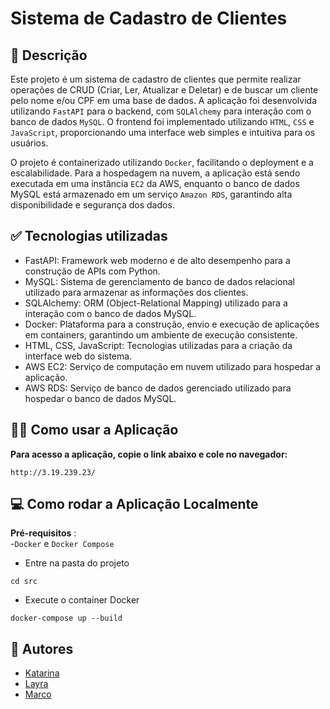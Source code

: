 # Sistema de Cadastro de Clientes
## 📜 Descrição
Este projeto é um sistema de cadastro de clientes que permite realizar operações de CRUD (Criar, Ler, Atualizar e Deletar) e de buscar um cliente pelo nome e/ou CPF em uma base de dados. A aplicação foi desenvolvida utilizando `FastAPI` para o backend, com `SQLAlchemy` para interação com o banco de dados `MySQL`. O frontend foi implementado utilizando `HTML`, `CSS` e `JavaScript`, proporcionando uma interface web simples e intuitiva para os usuários.

O projeto é containerizado utilizando `Docker`, facilitando o deployment e a escalabilidade. Para a hospedagem na nuvem, a aplicação está sendo executada em uma instância `EC2` da AWS, enquanto o banco de dados MySQL está armazenado em um serviço `Amazon RDS`, garantindo alta disponibilidade e segurança dos dados.

## ✅ Tecnologias utilizadas
- FastAPI: Framework web moderno e de alto desempenho para a construção de APIs com Python.
- MySQL: Sistema de gerenciamento de banco de dados relacional utilizado para armazenar as informações dos clientes.
- SQLAlchemy: ORM (Object-Relational Mapping) utilizado para a interação com o banco de dados MySQL.
- Docker: Plataforma para a construção, envio e execução de aplicações em containers, garantindo um ambiente de execução consistente.
- HTML, CSS, JavaScript: Tecnologias utilizadas para a criação da interface web do sistema.
- AWS EC2: Serviço de computação em nuvem utilizado para hospedar a aplicação.
- AWS RDS: Serviço de banco de dados gerenciado utilizado para hospedar o banco de dados MySQL.

## 🧑‍💻 Como usar a Aplicação

**Para acesso a aplicação, copie o link abaixo e cole no navegador:**
```
http://3.19.239.23/
```

## 💻 Como rodar a Aplicação Localmente
**Pré-requisitos** :  
-`Docker` e `Docker Compose`

- Entre na pasta do projeto
``` shell
cd src
```
- Execute o container Docker
``` shell
docker-compose up --build
```

## 👤 Autores
- [Katarina](https://github.com/katfr) 
- [Layra](https://github.com/Layravbf) 
- [Marco](https://github.com/lieko0) 
